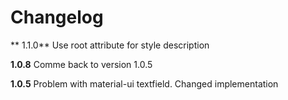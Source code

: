 # Changelog

** 1.1.0**
Use root attribute for style description

**1.0.8**
Comme back to version 1.0.5

**1.0.5**
Problem with material-ui textfield.
Changed implementation

